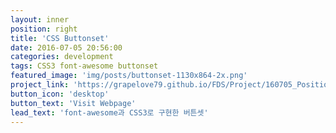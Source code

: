 ```yaml
---
layout: inner
position: right
title: 'CSS Buttonset'
date: 2016-07-05 20:56:00
categories: development
tags: CSS3 font-awesome buttonset
featured_image: 'img/posts/buttonset-1130x864-2x.png'
project_link: 'https://grapelove79.github.io/FDS/Project/160705_Position/index.html'
button_icon: 'desktop'
button_text: 'Visit Webpage'
lead_text: 'font-awesome과 CSS3로 구현한 버튼셋'
---
```

